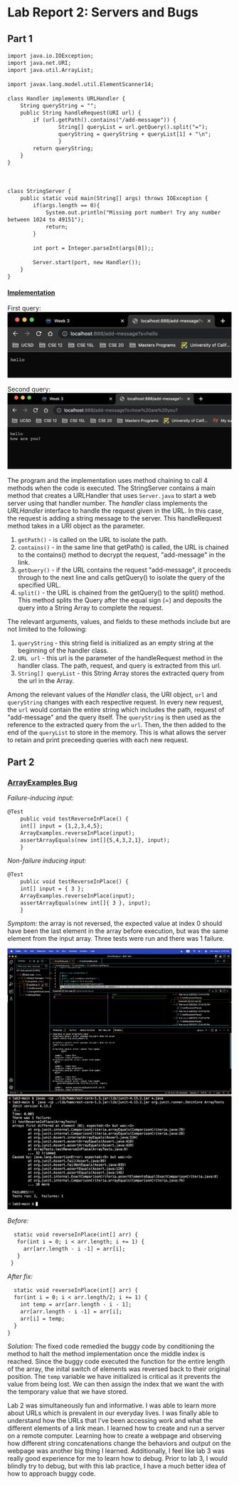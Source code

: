 # Lab Report 2: Servers and Bugs

## Part 1
```
import java.io.IOException;
import java.net.URI;
import java.util.ArrayList;

import javax.lang.model.util.ElementScanner14;

class Handler implements URLHandler {
    String queryString = "";
    public String handleRequest(URI url) {
        if (url.getPath().contains("/add-message")) {
                String[] queryList = url.getQuery().split("=");
                queryString = queryString + queryList[1] + "\n";
                }
        return queryString;
    }
}



class StringServer {
    public static void main(String[] args) throws IOException {
        if(args.length == 0){
            System.out.println("Missing port number! Try any number between 1024 to 49151");
            return;
        }

        int port = Integer.parseInt(args[0]);;

        Server.start(port, new Handler());
    }
}
```

#### <ins> Implementation </ins>
First query:
![Image](firstQuery.png)

Second query:
![Image](multipleQueries.png)

The program and the implementation uses method chaining to call 4 methods when the code is executed. The StringServer contains a main method that creates a URLHandler that uses `Server.java` to start a web server using that handler number. The *handler* class implements the *URLHandler* interface to handle the request given in the URL. In this case, the request is adding a string message to the server. This handleRequest method takes in a URI object as the parameter.  
1. `getPath()` - is called on the URL to isolate the path.
2. `contains()` - in the same line that getPath() is called, the URL is chained to the contains() method to decrypt the request, "add-message" in the link. 
3. `getQuery()` - if the URL contains the request "add-message", it proceeds through to the next line and calls getQuery() to isolate the query of the specified URL.  
4. `split()` - the URL is chained from the getQuery() to the split() method. This method splits the Query after the equal sign (=) and deposits the query into a String Array to complete the request.

The relevant arguments, values, and fields to these methods include but are not limited to the following:
1. `queryString` - this string field is initialized as an empty string at the beginning of the handler class. 
2. `URL url` - this url is the parameter of the handleRequest method in the handler class. The path, request, and query is extracted from this url. 
3. `String[] queryList` - this String Array stores the extracted query from the url in the Array. 

Among the relevant values of the *Handler* class, the URI object, `url` and `queryString` changes with each respective request. In every new request, the `url` would contain the entire string which includes the path, request of "add-message" and the query itself. The `queryString` is then used as the reference to the extracted query from the `url`. Then, the then added to the end of the `queryList` to store in the memory. This is what allows the server to retain and print preceeding queries with each new request. 


## Part 2

### <ins> ArrayExamples Bug </ins>

*Failure-inducing input:*
```
@Test 
	public void testReverseInPlace() {
    int[] input = {1,2,3,4,5};
    ArrayExamples.reverseInPlace(input);
    assertArrayEquals(new int[]{5,4,3,2,1}, input);
	}
  ```


*Non-failure inducing input:*
```
@Test 
	public void testReverseInPlace() {
    int[] input = { 3 };
    ArrayExamples.reverseInPlace(input);
    assertArrayEquals(new int[]{ 3 }, input);
	}
  ```
  
  *Symptom:* the array is not reversed, the expected value at index 0 should have been the last element in the array before execution, but was the same element from the input array. Three tests were run and there was 1 failure. 
 
 ![Image](ArrayTestsSymptoms.png)
 ![Image](SymptomsTerminal.png)
 
 *Before:*
 ``` 
   static void reverseInPlace(int[] arr) {
    for(int i = 0; i < arr.length; i += 1) {
      arr[arr.length - i -1] = arr[i];
    }
  }
  ```
  
  *After fix:*
  ```
    static void reverseInPlace(int[] arr) {
    for(int i = 0; i < arr.length/2; i += 1) {
      int temp = arr[arr.length - i - 1];
      arr[arr.length - i -1] = arr[i];
      arr[i] = temp;
    }
  }
  ```
  
  *Solution:* The fixed code remedied the buggy code by conditioning the method to halt the method implementation once the middle index is reached. Since the buggy code executed the function for the entire length of the array, the inital switch of elements was reversed back to their original position. The `temp` variable we have initialized is critical as it prevents the value from being lost. We can then assign the index that we want the with the temporary value that we have stored. 
  

  
  Lab 2 was simultaneously fun and informative. I was able to learn more about URLs which is prevalent in our everyday lives. I was finally able to understand how the URLs that I've been accessing work and what the different elements of a link mean. I learned how to create and run a server on a remote computer. Learning how to create a webpage and observing how different string concatenations change the behaviors and output on the webpage was another big thing I learned. Additionally, I feel like lab 3 was really good experience for me to learn how to debug. Prior to lab 3, I would blindly try to debug, but with this lab practice, I have a much better idea of how to approach buggy code.
